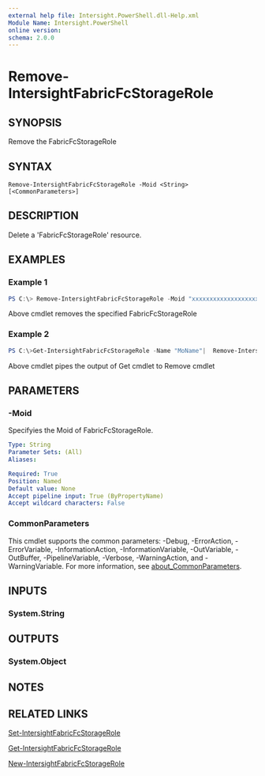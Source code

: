```yaml
---
external help file: Intersight.PowerShell.dll-Help.xml
Module Name: Intersight.PowerShell
online version:
schema: 2.0.0
---
```


# Remove-IntersightFabricFcStorageRole

## SYNOPSIS
Remove the FabricFcStorageRole

## SYNTAX

```
Remove-IntersightFabricFcStorageRole -Moid <String> [<CommonParameters>]
```

## DESCRIPTION
Delete a &apos;FabricFcStorageRole&apos; resource.

## EXAMPLES

### Example 1
```powershell
PS C:\> Remove-IntersightFabricFcStorageRole -Moid "xxxxxxxxxxxxxxxxxxxxxxxxxxx"
```
Above cmdlet removes the specified FabricFcStorageRole 

### Example 2
```powershell
PS C:\>Get-IntersightFabricFcStorageRole -Name "MoName"|  Remove-IntersightFabricFcStorageRole
```
Above cmdlet pipes the output of Get cmdlet to Remove cmdlet

## PARAMETERS

### -Moid
Specifyies the Moid of FabricFcStorageRole.

```yaml
Type: String
Parameter Sets: (All)
Aliases:

Required: True
Position: Named
Default value: None
Accept pipeline input: True (ByPropertyName)
Accept wildcard characters: False
```

### CommonParameters
This cmdlet supports the common parameters: -Debug, -ErrorAction, -ErrorVariable, -InformationAction, -InformationVariable, -OutVariable, -OutBuffer, -PipelineVariable, -Verbose, -WarningAction, and -WarningVariable. For more information, see [about_CommonParameters](http://go.microsoft.com/fwlink/?LinkID=113216).

## INPUTS

### System.String

## OUTPUTS

### System.Object
## NOTES

## RELATED LINKS

[Set-IntersightFabricFcStorageRole](./Set-IntersightFabricFcStorageRole.md)

[Get-IntersightFabricFcStorageRole](./Get-IntersightFabricFcStorageRole.md)

[New-IntersightFabricFcStorageRole](./New-IntersightFabricFcStorageRole.md)

